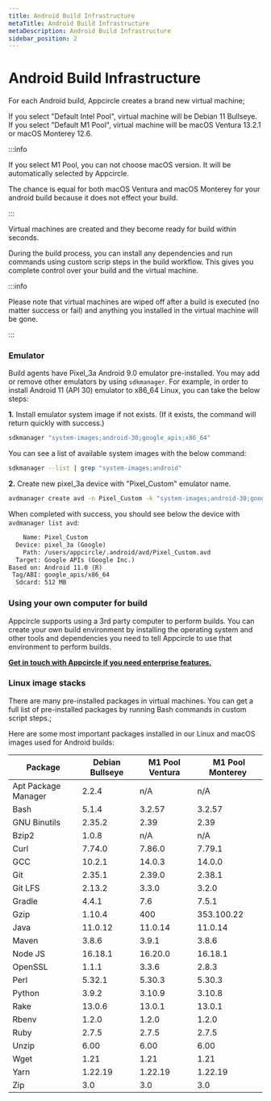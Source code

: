 ```yaml
---
title: Android Build Infrastructure
metaTitle: Android Build Infrastructure
metaDescription: Android Build Infrastructure
sidebar_position: 2
---
```


# Android Build Infrastructure

For each Android build, Appcircle creates a brand new virtual machine;

If you select "Default Intel Pool", virtual machine will be Debian 11 Bullseye.
If you select "Default M1 Pool", virtual machine will be macOS Ventura 13.2.1 or macOS Monterey 12.6.

:::info

If you select M1 Pool, you can not choose macOS version. It will be automatically selected by Appcircle.

The chance is equal for both macOS Ventura and macOS Monterey for your android build because it does not effect your build.

:::

Virtual machines are created and they become ready for build within seconds.

During the build process, you can install any dependencies and run commands using custom scrip steps in the build workflow. This gives you complete control over your build and the virtual machine.

:::info

Please note that virtual machines are wiped off after a build is executed (no matter success or fail) and anything you installed in the virtual machine will be gone.

:::

### Emulator

Build agents have Pixel_3a Android 9.0 emulator pre-installed. You may add or remove other emulators by using `sdkmanager`.
For example, in order to install Android 11 (API 30) emulator to x86_64 Linux, you can take the below steps:

**1.** Install emulator system image if not exists. (If it exists, the command will return quickly with success.)

```bash
sdkmanager "system-images;android-30;google_apis;x86_64"
```

You can see a list of available system images with the below command:

```bash
sdkmanager --list | grep "system-images;android"
```

**2.** Create new pixel_3a device with "Pixel_Custom" emulator name.

```bash
avdmanager create avd -n Pixel_Custom -k "system-images;android-30;google_apis;x86_64" -c 512M -d pixel_3a
```

When completed with success, you should see below the device with `avdmanager list avd`:

```txt
    Name: Pixel_Custom
  Device: pixel_3a (Google)
    Path: /users/appcircle/.android/avd/Pixel_Custom.avd
  Target: Google APIs (Google Inc.)
Based on: Android 11.0 (R)
 Tag/ABI: google_apis/x86_64
  Sdcard: 512 MB
```

### Using your own computer for build

Appcircle supports using a 3rd party computer to perform builds. You can create your own build environment by installing the operating system and other tools and dependencies you need to tell Appcircle to use that environment to perform builds.

[**Get in touch with Appcircle if you need enterprise features.**](https://appcircle.io/support)

### Linux image stacks

There are many pre-installed packages in virtual machines. You can get a full list of pre-installed packages by running Bash commands in custom script steps.;

Here are some most important packages installed in our Linux and macOS images used for Android builds:

| Package             | Debian Bullseye | M1 Pool Ventura  | M1 Pool Monterey |
| ------------------- | --------------- | ---------------- |  --------------- |
| Apt Package Manager | 2.2.4           | n/A              |  n/A             |
| Bash                | 5.1.4           | 3.2.57           |  3.2.57          |
| GNU Binutils        | 2.35.2          | 2.39             |  2.39            |
| Bzip2               | 1.0.8           | n/A              |  n/A             |
| Curl                | 7.74.0          | 7.86.0           |  7.79.1          |
| GCC                 | 10.2.1          | 14.0.3           |  14.0.0          |
| Git                 | 2.35.1          | 2.39.0           |  2.38.1          |
| Git LFS             | 2.13.2          | 3.3.0            |  3.2.0           |
| Gradle              | 4.4.1           | 7.6              |  7.5.1           |
| Gzip                | 1.10.4          | 400              |  353.100.22      |
| Java                | 11.0.12         | 11.0.14          |  11.0.14         |
| Maven               | 3.8.6           | 3.9.1            |  3.8.6           |
| Node JS             | 16.18.1         | 16.20.0          |  16.18.1         |
| OpenSSL             | 1.1.1           | 3.3.6            |  2.8.3           |
| Perl                | 5.32.1          | 5.30.3           |  5.30.3          |
| Python              | 3.9.2           | 3.10.9           |  3.10.8          |
| Rake                | 13.0.6          | 13.0.1           |  13.0.1          |
| Rbenv               | 1.2.0           | 1.2.0            |  1.2.0           |
| Ruby                | 2.7.5           | 2.7.5            |  2.7.5           |
| Unzip               | 6.00            | 6.00             |  6.00            |
| Wget                | 1.21            | 1.21             |  1.21            |
| Yarn                | 1.22.19         | 1.22.19          |  1.22.19         |
| Zip                 | 3.0             | 3.0              |  3.0             |
